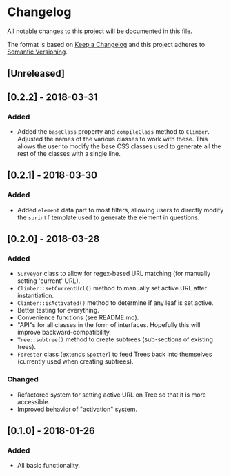 # Changelog
All notable changes to this project will be documented in this file.

The format is based on [Keep a Changelog](http://keepachangelog.com/en/1.0.0/)
and this project adheres to [Semantic Versioning](http://semver.org/spec/v2.0.0.html).

## [Unreleased]

## [0.2.2] - 2018-03-31
### Added
- Added the `baseClass` property and `compileClass` method to `Climber`. Adjusted the names of the various classes to work with these. This allows the user to modify the base CSS classes used to generate all the rest of the classes with a single line.

## [0.2.1] - 2018-03-30
### Added
- Added `element` data part to most filters, allowing users to directly modify the `sprintf` template used to generate the element in questions.

## [0.2.0] - 2018-03-28
### Added
- `Surveyor` class to allow for regex-based URL matching (for manually setting 'current' URL).
- `Climber::setCurrentUrl()` method to manually set active URL after instantiation. 
- `Climber::isActivated()` method to determine if any leaf is set active.
- Better testing for everything.
- Convenience functions (see README.md).
- "API"s for all classes in the form of interfaces. Hopefully this will improve backward-compatibility.
- `Tree::subtree()` method to create subtrees (sub-sections of existing trees).
- `Forester` class (extends `Spotter`) to feed Trees back into themselves (currently used when creating subtrees).

### Changed
- Refactored system for setting active URL on Tree so that it is more accessible.
- Improved behavior of "activation" system.

## [0.1.0] - 2018-01-26
### Added
- All basic functionality.